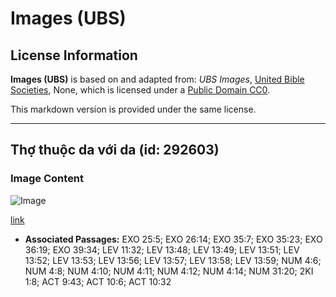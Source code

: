 # Images (UBS)

## License Information

**Images (UBS)** is based on and adapted from: _UBS Images_, [United Bible Societies](https://unitedbiblesocieties.org/), None, which is licensed under a [Public Domain CC0](https://creativecommons.org/public-domain/cc0/).

This markdown version is provided under the same license.



--------------------------------

## Thợ thuộc da với da (id: 292603)

### Image Content

![Image](https://cdn.aquifer.bible/aquifer-content/resources/Media/WEB-0377_tanner_with_leather.jpg)

[link](https://cdn.aquifer.bible/aquifer-content/resources/Media/WEB-0377_tanner_with_leather.jpg)

* **Associated Passages:** EXO 25:5; EXO 26:14; EXO 35:7; EXO 35:23; EXO 36:19; EXO 39:34; LEV 11:32; LEV 13:48; LEV 13:49; LEV 13:51; LEV 13:52; LEV 13:53; LEV 13:56; LEV 13:57; LEV 13:58; LEV 13:59; NUM 4:6; NUM 4:8; NUM 4:10; NUM 4:11; NUM 4:12; NUM 4:14; NUM 31:20; 2KI 1:8; ACT 9:43; ACT 10:6; ACT 10:32

